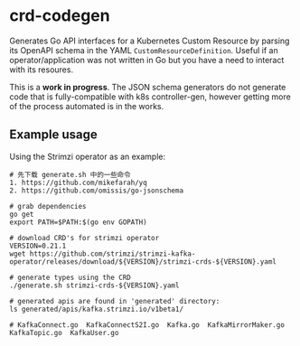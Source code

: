 # crd-codegen

Generates Go API interfaces for a Kubernetes Custom Resource by parsing its OpenAPI schema in the YAML `CustomResourceDefinition`. Useful if an operator/application was not written in Go but you have a need to interact with its resoures.

This is a **work in progress**. The JSON schema generators do not generate code that is fully-compatible with k8s controller-gen, however getting more of the process automated is in the works.

## Example usage

Using the Strimzi operator as an example:

```
# 先下载 generate.sh 中的一些命令
1. https://github.com/mikefarah/yq
2. https://github.com/omissis/go-jsonschema 

# grab dependencies
go get
export PATH=$PATH:$(go env GOPATH)

# download CRD's for strimzi operator
VERSION=0.21.1
wget https://github.com/strimzi/strimzi-kafka-operator/releases/download/${VERSION}/strimzi-crds-${VERSION}.yaml

# generate types using the CRD
./generate.sh strimzi-crds-${VERSION}.yaml

# generated apis are found in 'generated' directory:
ls generated/apis/kafka.strimzi.io/v1beta1/

# KafkaConnect.go  KafkaConnectS2I.go  Kafka.go  KafkaMirrorMaker.go  KafkaTopic.go  KafkaUser.go
```
